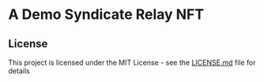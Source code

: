 # A Demo Syndicate Relay NFT

## License

This project is licensed under the MIT License - see the [LICENSE.md](LICENSE.md) file for details

